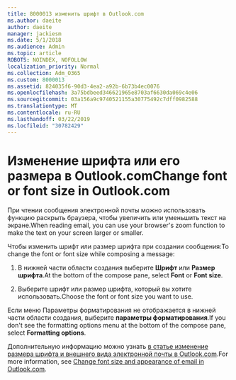 ```yaml
---
title: 8000013 изменить шрифт в Outlook.com
ms.author: daeite
author: daeite
manager: jackiesm
ms.date: 5/1/2018
ms.audience: Admin
ms.topic: article
ROBOTS: NOINDEX, NOFOLLOW
localization_priority: Normal
ms.collection: Adm_O365
ms.custom: 8000013
ms.assetid: 824035f6-90d3-4ea2-a92b-6b73b4ec0076
ms.openlocfilehash: 3a75bdbeed346621965e8703af6630da069c4e06
ms.sourcegitcommit: 03a156a9c9740521155a30775492c7dff0982588
ms.translationtype: MT
ms.contentlocale: ru-RU
ms.lasthandoff: 03/22/2019
ms.locfileid: "30782429"
---
```

# <a name="change-font-or-font-size-in-outlookcom"></a><span data-ttu-id="d1eb3-102">Изменение шрифта или его размера в Outlook.com</span><span class="sxs-lookup"><span data-stu-id="d1eb3-102">Change font or font size in Outlook.com</span></span>

<span data-ttu-id="d1eb3-103">При чтении сообщения электронной почты можно использовать функцию раскрыть браузера, чтобы увеличить или уменьшить текст на экране.</span><span class="sxs-lookup"><span data-stu-id="d1eb3-103">When reading email, you can use your browser's zoom function to make the text on your screen larger or smaller.</span></span>
  
<span data-ttu-id="d1eb3-104">Чтобы изменить шрифт или размер шрифта при создании сообщения:</span><span class="sxs-lookup"><span data-stu-id="d1eb3-104">To change the font or font size while composing a message:</span></span>
  
1. <span data-ttu-id="d1eb3-105">В нижней части области создания выберите **Шрифт** или **Размер шрифта**.</span><span class="sxs-lookup"><span data-stu-id="d1eb3-105">At the bottom of the compose pane, select **Font** or **Font size**.</span></span>
    
2. <span data-ttu-id="d1eb3-106">Выберите шрифт или размер шрифта, который вы хотите использовать.</span><span class="sxs-lookup"><span data-stu-id="d1eb3-106">Choose the font or font size you want to use.</span></span>
    
<span data-ttu-id="d1eb3-107">Если меню Параметры форматирования не отображается в нижней части области создания, выберите **параметры форматирования**.</span><span class="sxs-lookup"><span data-stu-id="d1eb3-107">If you don't see the formatting options menu at the bottom of the compose pane, select **Formatting options**.</span></span>
  
<span data-ttu-id="d1eb3-108">Дополнительную информацию можно узнать [в статье изменение размера шрифта и внешнего вида электронной почты в Outlook.com](https://go.microsoft.com/fwlink/p/?linkid=873130).</span><span class="sxs-lookup"><span data-stu-id="d1eb3-108">For more information, see [Change font size and appearance of email in Outlook.com](https://go.microsoft.com/fwlink/p/?linkid=873130).</span></span>
  

